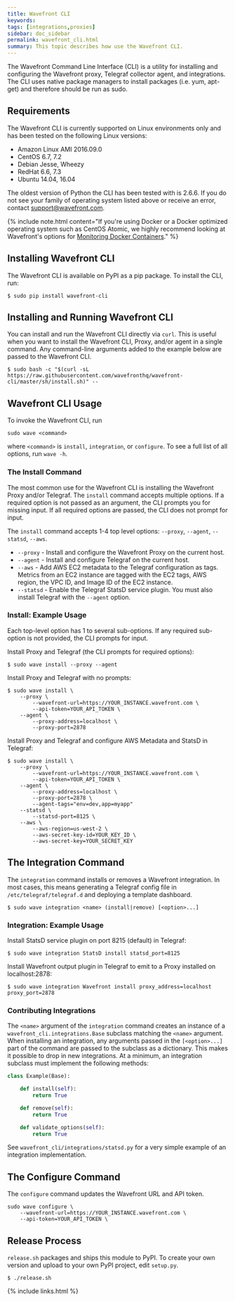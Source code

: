 ```yaml
---
title: Wavefront CLI
keywords:
tags: [integrations,proxies]
sidebar: doc_sidebar
permalink: wavefront_cli.html
summary: This topic describes how use the Wavefront CLI.
---
```

The Wavefront Command Line Interface (CLI) is a utility for installing and configuring the Wavefront proxy, Telegraf collector agent, and integrations. The CLI uses native package managers to install packages (i.e. yum, apt-get) and therefore should be run as sudo.

## Requirements

The Wavefront CLI is currently supported on Linux environments only and has been tested on the following Linux versions:

-   Amazon Linux AMI 2016.09.0
-   CentOS 6.7, 7.2
-   Debian Jesse, Wheezy
-   RedHat 6.6, 7.3
-   Ubuntu 14.04, 16.04

The oldest version of Python the CLI has been tested with is 2.6.6. If you do not see your family of operating system listed above or receive an error, contact <support@wavefront.com>.

{% include note.html content="If you're using Docker or a Docker optimized operating system such as CentOS Atomic, we highly recommend looking at Wavefront's options for [Monitoring Docker Containers](https://community.wavefront.com/docs/DOC-1186)." %}

## Installing Wavefront CLI

The Wavefront CLI is available on PyPI as a pip package. To install the CLI, run:

    $ sudo pip install wavefront-cli

## Installing and Running Wavefront CLI

You can install and run the Wavefront CLI directly via `curl`. This is useful when you want to install the Wavefront CLI, Proxy, and/or agent in a single command. Any command-line arguments added to the example below are passed to the Wavefront CLI.

```shell
$ sudo bash -c "$(curl -sL https://raw.githubusercontent.com/wavefronthq/wavefront-cli/master/sh/install.sh)" --
```

## Wavefront CLI Usage

To invoke the Wavefront CLI, run

    sudo wave <command>

where `<command>` is `install`, `integration`, or `configure`. To see a full list of all options, run `wave -h`.

### The Install Command

The most common use for the Wavefront CLI is installing the Wavefront Proxy and/or Telegraf. The `install` command accepts multiple options. If a required option is not passed as an argument, the CLI prompts you for missing input. If all required options are passed, the CLI does not prompt for input.

The `install` command accepts 1-4 top level options: `--proxy`, `--agent`, `--statsd`, `--aws`.

-   `--proxy` - Install and configure the Wavefront Proxy on the current host.
-   `--agent` - Install and configure Telegraf on the current host.
-   `--aws` - Add AWS EC2 metadata to the Telegraf configuration as tags. Metrics from an EC2 instance are tagged with the EC2 tags, AWS region, the VPC ID, and Image ID of the EC2 instance.
-   `--statsd` - Enable the Telegraf StatsD service plugin. You must also install Telegraf with the `--agent` option.

### Install: Example Usage

Each top-level option has 1 to several sub-options. If any required sub-option is not provided, the CLI prompts for input.

Install Proxy and Telegraf (the CLI prompts for required options):

    $ sudo wave install --proxy --agent

Install Proxy and Telegraf with no prompts:

```shell
$ sudo wave install \
    --proxy \
        --wavefront-url=https://YOUR_INSTANCE.wavefront.com \
        --api-token=YOUR_API_TOKEN \
    --agent \
        --proxy-address=localhost \
        --proxy-port=2878
```

Install Proxy and Telegraf and configure AWS Metadata and StatsD in Telegraf:

```shell
$ sudo wave install \
    --proxy \
        --wavefront-url=https://YOUR_INSTANCE.wavefront.com \
        --api-token=YOUR_API_TOKEN \
    --agent \
        --proxy-address=localhost \
        --proxy-port=2878 \
        --agent-tags="env=dev,app=myapp"
    --statsd \
        --statsd-port=8125 \
    --aws \
        --aws-region=us-west-2 \
        --aws-secret-key-id=YOUR_KEY_ID \
        --aws-secret-key=YOUR_SECRET_KEY
```

## The Integration Command

The `integration` command installs or removes a Wavefront integration. In most cases, this means generating a Telegraf config file in `/etc/telegraf/telegraf.d` and deploying a template dashboard.

    $ sudo wave integration <name> (install|remove) [<option>...]

### Integration: Example Usage

Install StatsD service plugin on port 8215 (default) in Telegraf:

    $ sudo wave integration StatsD install statsd_port=8125

Install Wavefront output plugin in Telegraf to emit to a Proxy installed on localhost:2878:

    $ sudo wave integration Wavefront install proxy_address=localhost proxy_port=2878

### Contributing Integrations

The `<name>` argument of the `integration` command creates an instance of a `wavefront_cli.integrations.Base` subclass matching the `<name>` argument. When installing an integration, any arguments passed in the `[<option>...]` part of the command are passed to the subclass as a dictionary. This makes it possible to drop in new integrations. At a minimum, an integration subclass must implement the following methods:

```python
class Example(Base):

    def install(self):
        return True

    def remove(self):
        return True

    def validate_options(self):
        return True
```

See `wavefront_cli/integrations/statsd.py` for a very simple example of an integration implementation.

## The Configure Command

The `configure` command updates the Wavefront URL and API token.

    sudo wave configure \
        --wavefront-url=https://YOUR_INSTANCE.wavefront.com \
        --api-token=YOUR_API_TOKEN \

## Release Process

`release.sh` packages and ships this module to PyPI. To create your own version and upload to your own PyPI project, edit `setup.py`.

    $ ./release.sh

{% include links.html %}

